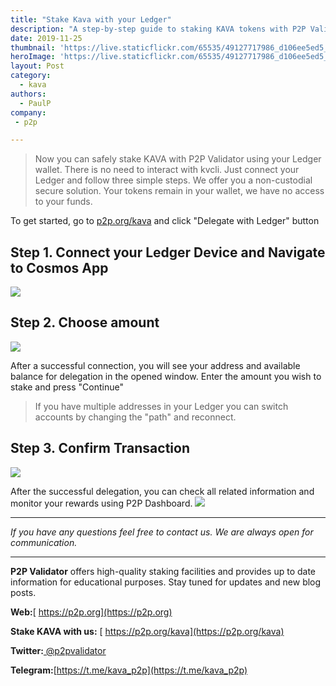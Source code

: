 ```yaml
---
title: "Stake Kava with your Ledger"
description: "A step-by-step guide to staking KAVA tokens with P2P Validator."
date: 2019-11-25
thumbnail: 'https://live.staticflickr.com/65535/49127717986_d106ee5ed5_o.png'
heroImage: 'https://live.staticflickr.com/65535/49127717986_d106ee5ed5_o.png'
layout: Post
category:
  - kava
authors:
  - PaulP
company:
 - p2p

---
```


> Now you can safely stake KAVA with P2P Validator using your Ledger wallet.
> There is no need to interact with kvcli. Just connect your Ledger and follow three simple steps. We offer you a non-custodial secure solution. Your tokens remain in your wallet, we have no access to your funds.

  To get started, go to [p2p.org/kava](https://p2p.org/kava?utm_source=Kava_Ledger&utm_medium=creds_link&utm_campaign=blog) and click "Delegate with Ledger" button

## Step 1. Connect your Ledger Device and Navigate to Cosmos App
![](https://live.staticflickr.com/65535/49126466637_765480cf72_o.png")

## Step 2. Choose amount
![](https://live.staticflickr.com/65535/49126504221_1eedc453cb_o.png")

After a successful connection, you will see your address and available balance for delegation in the opened window. 
Enter the amount you wish to stake and press "Continue"

> If you have multiple addresses in your Ledger you can switch accounts by changing the "path" and reconnect.

## Step 3. Confirm Transaction
![](https://live.staticflickr.com/65535/49126717417_7ed733c025_o.png")

After the successful delegation, you can check all related information and monitor your rewards using P2P Dashboard.
![](https://live.staticflickr.com/65535/49126046203_ec302b1e21_o.png")

------

*If you have any questions feel free to contact us. We are always open for communication.*

------

**P2P Validator** offers high-quality staking facilities and provides up to date information for educational purposes. Stay tuned for updates and new blog posts.

**Web:**[ https://p2p.org](https://p2p.org)

**Stake KAVA with us:** [ https://p2p.org/kava](https://p2p.org/kava)

**Twitter:**[ @p2pvalidator](https://twitter.com/p2pvalidator)

**Telegram:**[https://t.me/kava_p2p](https://t.me/kava_p2p)
